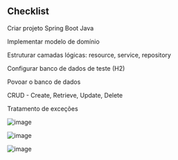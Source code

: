<h2>Checklist</h2>

 Criar projeto Spring Boot Java
 
 Implementar modelo de domínio
 
 Estruturar camadas lógicas: resource, service, repository
 
 Configurar banco de dados de teste (H2)
 
 Povoar o banco de dados
 
 CRUD - Create, Retrieve, Update, Delete
 
 Tratamento de exceções
 



![image](https://github.com/user-attachments/assets/cd8f161a-f871-42a9-9f3d-54625ac332c0)





![image](https://github.com/user-attachments/assets/6da305ef-040e-47cc-9c93-33ae5b931ff6)





![image](https://github.com/user-attachments/assets/5aa969a2-f1cd-4ee6-a23f-1f96f3e202f3)
